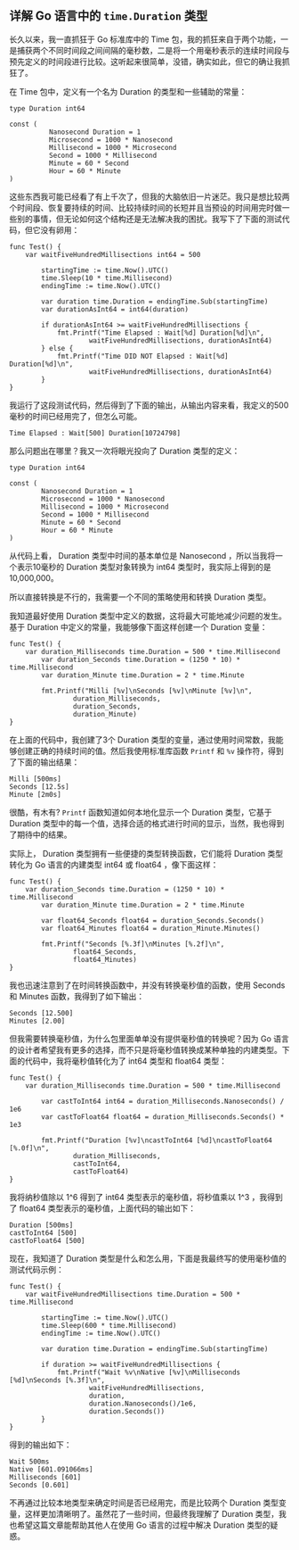 ## 详解 Go 语言中的 `time.Duration` 类型

长久以来，我一直抓狂于 Go 标准库中的 Time 包，我的抓狂来自于两个功能，一是捕获两个不同时间段之间间隔的毫秒数，二是将一个用毫秒表示的连续时间段与预先定义的时间段进行比较。这听起来很简单，没错，确实如此，但它的确让我抓狂了。

在 Time 包中，定义有一个名为 Duration 的类型和一些辅助的常量：

```
type Duration int64

const (
		  Nanosecond Duration = 1
		  Microsecond = 1000 * Nanosecond
		  Millisecond = 1000 * Microsecond
		  Second = 1000 * Millisecond
		  Minute = 60 * Second
		  Hour = 60 * Minute
) 
```

这些东西我可能已经看了有上千次了，但我的大脑依旧一片迷茫。我只是想比较两个时间段、恢复要持续的时间、比较持续时间的长短并且当预设的时间用完时做一些别的事情，但无论如何这个结构还是无法解决我的困扰。我写下了下面的测试代码，但它没有卵用：

```
func Test() {
	var waitFiveHundredMillisections int64 = 500

		startingTime := time.Now().UTC()
		time.Sleep(10 * time.Millisecond)
		endingTime := time.Now().UTC()

		var duration time.Duration = endingTime.Sub(startingTime)
		var durationAsInt64 = int64(duration)

		if durationAsInt64 >= waitFiveHundredMillisections {
			fmt.Printf("Time Elapsed : Wait[%d] Duration[%d]\n",
					waitFiveHundredMillisections, durationAsInt64)
		} else {
			fmt.Printf("Time DID NOT Elapsed : Wait[%d] Duration[%d]\n",
					waitFiveHundredMillisections, durationAsInt64)
		}
} 
```

我运行了这段测试代码，然后得到了下面的输出，从输出内容来看，我定义的500毫秒的时间已经用完了，但怎么可能。

```
Time Elapsed : Wait[500] Duration[10724798] 
```

那么问题出在哪里？我又一次将眼光投向了 Duration 类型的定义：

```
type Duration int64

const (
		Nanosecond Duration = 1
		Microsecond = 1000 * Nanosecond
		Millisecond = 1000 * Microsecond
		Second = 1000 * Millisecond
		Minute = 60 * Second
		Hour = 60 * Minute
) 
```

从代码上看， Duration 类型中时间的基本单位是 Nanosecond ，所以当我将一个表示10毫秒的 Duration 类型对象转换为 int64 类型时，我实际上得到的是10,000,000。

所以直接转换是不行的，我需要一个不同的策略使用和转换 Duration 类型。

我知道最好使用 Duration 类型中定义的数据，这将最大可能地减少问题的发生。基于 Duration 中定义的常量，我能够像下面这样创建一个 Duration 变量：

```
func Test() {
	var duration_Milliseconds time.Duration = 500 * time.Millisecond
		var duration_Seconds time.Duration = (1250 * 10) * time.Millisecond
		var duration_Minute time.Duration = 2 * time.Minute

		fmt.Printf("Milli [%v]\nSeconds [%v]\nMinute [%v]\n",
				duration_Milliseconds,
				duration_Seconds,
				duration_Minute)
}
```

在上面的代码中，我创建了3个 Duration 类型的变量，通过使用时间常数，我能够创建正确的持续时间的值。然后我使用标准库函数 `Printf` 和 `%v` 操作符，得到了下面的输出结果：

```
Milli [500ms]
Seconds [12.5s]
Minute [2m0s] 
```

很酷，有木有? `Printf` 函数知道如何本地化显示一个 Duration 类型，它基于 Duration 类型中的每一个值，选择合适的格式进行时间的显示，当然，我也得到了期待中的结果。

实际上， Duration 类型拥有一些便捷的类型转换函数，它们能将 Duration 类型转化为 Go 语言的内建类型 int64 或 float64 ，像下面这样：

```
func Test() {
	var duration_Seconds time.Duration = (1250 * 10) * time.Millisecond
		var duration_Minute time.Duration = 2 * time.Minute

		var float64_Seconds float64 = duration_Seconds.Seconds()
		var float64_Minutes float64 = duration_Minute.Minutes()

		fmt.Printf("Seconds [%.3f]\nMinutes [%.2f]\n",
				float64_Seconds,
				float64_Minutes)
}
```

我也迅速注意到了在时间转换函数中，并没有转换毫秒值的函数，使用 Seconds 和 Minutes 函数，我得到了如下输出：

```
Seconds [12.500]
Minutes [2.00] 
```

但我需要转换毫秒值，为什么包里面单单没有提供毫秒值的转换呢？因为 Go 语言的设计者希望我有更多的选择，而不只是将毫秒值转换成某种单独的内建类型。下面的代码中，我将毫秒值转化为了 int64 类型和 float64 类型：

```
func Test() {
	var duration_Milliseconds time.Duration = 500 * time.Millisecond

		var castToInt64 int64 = duration_Milliseconds.Nanoseconds() / 1e6
		var castToFloat64 float64 = duration_Milliseconds.Seconds() * 1e3

		fmt.Printf("Duration [%v]\ncastToInt64 [%d]\ncastToFloat64 [%.0f]\n",
				duration_Milliseconds,
				castToInt64,
				castToFloat64)
}
```

我将纳秒值除以 1^6 得到了 int64 类型表示的毫秒值，将秒值乘以 1^3 ，我得到了 float64 类型表示的毫秒值，上面代码的输出如下：

```
Duration [500ms]
castToInt64 [500]
castToFloat64 [500] 
```

现在，我知道了 Duration 类型是什么和怎么用，下面是我最终写的使用毫秒值的测试代码示例：

```
func Test() {
	var waitFiveHundredMillisections time.Duration = 500 * time.Millisecond

		startingTime := time.Now().UTC()
		time.Sleep(600 * time.Millisecond)
		endingTime := time.Now().UTC()

		var duration time.Duration = endingTime.Sub(startingTime)

		if duration >= waitFiveHundredMillisections {
			fmt.Printf("Wait %v\nNative [%v]\nMilliseconds [%d]\nSeconds [%.3f]\n",
					waitFiveHundredMillisections,
					duration,
					duration.Nanoseconds()/1e6,
					duration.Seconds())
		}
}
```

得到的输出如下：

```
Wait 500ms
Native [601.091066ms]
Milliseconds [601]
Seconds [0.601] 
```

不再通过比较本地类型来确定时间是否已经用完，而是比较两个 Duration 类型变量，这样更加清晰明了。虽然花了一些时间，但最终我理解了 Duration 类型，我也希望这篇文章能帮助其他人在使用 Go 语言的过程中解决 Duration 类型的疑惑。
